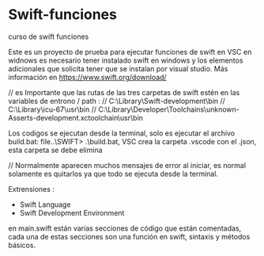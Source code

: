 # Swift-funciones
curso de swift funciones

Este es un proyecto de prueba para ejecutar funciones de swift en VSC en widnows
es necesario tener instalado swift en windows y los elementos adicionales que 
solicita tener que se instalan por visual studio. Más información en https://www.swift.org/download/

// es Importante que las rutas de las tres carpetas de swift estén en las variables de entrono / path :
// C:\Library\Swift-development\bin
// C:\Library\icu-67\usr\bin
// C:\Library\Developer\Toolchains\unknown-Asserts-development.xctoolchain\usr\bin

Los codigos se ejecutan desde la terminal, solo es ejecutar el archivo build.bat: file..\SWIFT> .\build.bat, 
VSC crea la carpeta .vscode con el .json, esta carpeta se debe elimina

// Normalmente aparecen muchos mensajes de error al iniciar, es normal solamente es quitarlos ya que todo se ejecuta desde la terminal.

Extrensiones :
* Swift Language
* Swift Development Environment


en main.swift están varias secciones de código que están comentadas, cada una de estas secciones
son una función en swift, sintaxis y métodos básicos.



